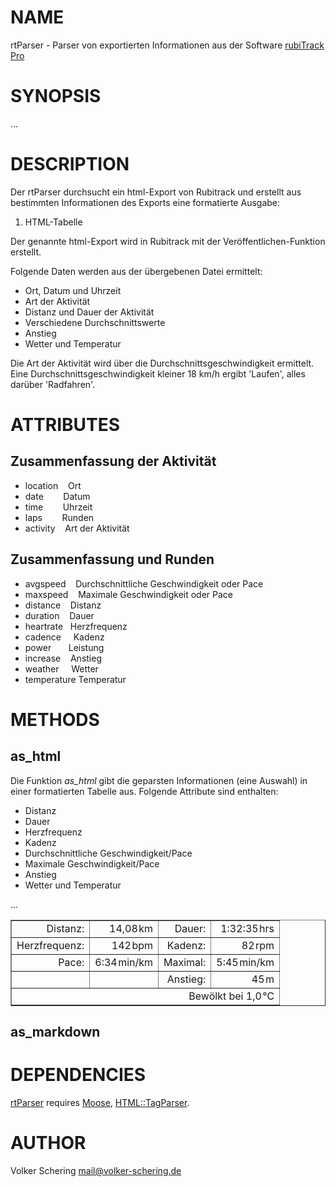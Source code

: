 # NAME

rtParser - Parser von exportierten Informationen aus der 
Software [rubiTrack Pro](https://www.rubitrack.com)

# SYNOPSIS

...

# DESCRIPTION

Der rtParser durchsucht ein html-Export von Rubitrack und erstellt aus
bestimmten Informationen des Exports eine formatierte Ausgabe:

1. HTML-Tabelle

Der genannte html-Export wird in Rubitrack mit der
Veröffentlichen-Funktion erstellt.

Folgende Daten werden aus der übergebenen Datei ermittelt:

- Ort, Datum und Uhrzeit
- Art der Aktivität
- Distanz und Dauer der Aktivität
- Verschiedene Durchschnittswerte
- Anstieg
- Wetter und Temperatur

Die Art der Aktivität wird über die Durchschnittsgeschwindigkeit ermittelt. 
Eine Durchschnittsgeschwindigkeit kleiner 18 km/h ergibt 'Laufen',
alles darüber 'Radfahren'. 

# ATTRIBUTES

## Zusammenfassung der Aktivität

- location    Ort
- date        Datum
- time        Uhrzeit
- laps        Runden
- activity    Art der Aktivität

## Zusammenfassung und Runden

- avgspeed    Durchschnittliche Geschwindigkeit oder Pace
- maxspeed    Maximale Geschwindigkeit oder Pace
- distance    Distanz
- duration    Dauer
- heartrate   Herzfrequenz
- cadence     Kadenz
- power       Leistung
- increase    Anstieg
- weather     Wetter
- temperature Temperatur

# METHODS

## as\_html

Die Funktion _as\_html_ gibt die geparsten Informationen (eine Auswahl) in einer
formatierten Tabelle aus.
Folgende Attribute sind enthalten:

- Distanz
- Dauer
- Herzfrequenz
- Kadenz
- Durchschnittliche Geschwindigkeit/Pace
- Maximale Geschwindigkeit/Pace
- Anstieg
- Wetter und Temperatur

...

<div>
    <table border='1'>
      <tr align='right'>
        <td>Distanz:</td>
        <td>14,08 km</td>
        <td>Dauer:</td>
        <td>1:32:35 hrs</td>
      </tr>
      <tr align='right'>
        <td>Herzfrequenz:</td>
        <td>142 bpm</td>
        <td>Kadenz:</td>
        <td>82 rpm</td>
      </tr>
      <tr align='right'>
        <td>Pace:</td>
        <td>6:34 min/km</td>
        <td>Maximal:</td>
        <td>5:45 min/km</td>
      </tr>
      <tr align='right'>
        <td>&nbsp;</td>
        <td>&nbsp;</td>
        <td>Anstieg:</td>
        <td>45 m</td>
      </tr>
      <tr>
        <td colspan='4' align='right'>Bewölkt bei 1,0 ℃</td>
      </tr>
    </table>
</div>

## as\_markdown

# DEPENDENCIES

[rtParser](https://metacpan.org/pod/rtParser) requires [Moose](https://metacpan.org/pod/Moose), [HTML::TagParser](https://metacpan.org/pod/HTML%3A%3ATagParser).

# AUTHOR

Volker Schering <mail@volker-schering.de>
